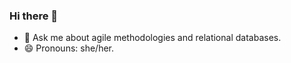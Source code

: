 ### Hi there 👋
 
- 💬 Ask me about agile methodologies and relational databases.
- 😄 Pronouns: she/her.

